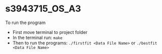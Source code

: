 # s3943715_OS_A3

To run the program
- First move terminal to project folder
- In the terminal run:
```make```
- Then to run the programs:
```./firstfit <Data File Name>``` or
```./bestfit <Data File Name>```
